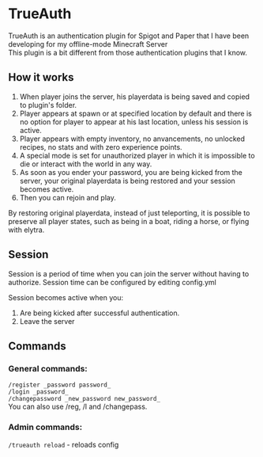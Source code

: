 # TrueAuth
TrueAuth is an authentication plugin for Spigot and Paper that I have been developing for my offline-mode Minecraft Server<br/>
This plugin is a bit different from those authentication plugins that I know.

## How it works
1. When player joins the server, his playerdata is being saved and copied to plugin's folder.
2. Player appears at spawn or at specified location by default and there is no option for player to appear at his last location, unless his session is active.
3. Player appears with empty inventory, no anvancements, no unlocked recipes, no stats and with zero experience points.
4. A special mode is set for unauthorized player in which it is impossible to die or interact with the world in any way.
5. As soon as you ender your password, you are being kicked from the server, your original playerdata is being restored and your session becomes active.
6. Then you can rejoin and play.

By restoring original playerdata, instead of just teleporting, it is possible to preserve all player states, such as being in a boat, riding a horse, or flying with elytra.

## Session
Session is a period of time when you can join the server without having to authorize. Session time can be configured by editing config.yml

Session becomes active when you:<br/>
1. Are being kicked after successful authentication.<br/>
2. Leave the server<br/>

## Commands
### General commands:
`/register _password password_`<br/>
`/login _password_`<br/>
`/changepassword _new_password new_password_`<br/>
You can also use /reg, /l and /changepass.

### Admin commands:
`/trueauth reload` - reloads config<br/>

